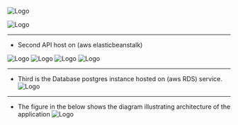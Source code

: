 ![Logo](https://o.remove.bg/uploads/f06388c1-ba8a-4372-b3fa-c55f29a4550d/meaad-bucket.png)

![Logo](https://o.remove.bg/uploads/056c683e-6baa-4217-b002-226bcea82115/meaad-bucket_link.png)

---

- Second API host on (aws elasticbeanstalk)

![Logo](https://o.remove.bg/uploads/c6475021-54b7-4994-8bc5-353b76d3ec7b/API_host_1.png)
![Logo](https://o.remove.bg/uploads/b08a927d-9c8d-4c81-af88-51b0bd673ebd/API_host_2.png)
![Logo](https://o.remove.bg/uploads/f23750ab-5425-456e-9269-f01398f644aa/API_host_Environment_properties_1.png)
![Logo](https://o.remove.bg/uploads/3d297eca-5894-4d2e-b976-341b8ac0a12e/API_host_Environment_properties_2.png)

---

- Third is the Database postgres instance hosted on (aws RDS) service.
  ![Logo](https://o.remove.bg/uploads/cce51116-ac2b-4d16-8287-ff0255dc0915/Database_RDS.png)

---

- The figure in the below shows the diagram illustrating architecture of the application
  ![Logo](https://o.remove.bg/uploads/211fe362-79aa-4cf1-b7ea-0bd25d34f25c/diagram.png)
